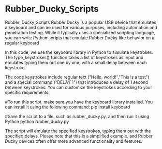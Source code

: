 # Rubber_Ducky_Scripts
Rubber_Ducky_Scripts
Rubber Ducky is a popular USB device that emulates a keyboard and can be used for various purposes,
including automation and penetration testing. While it typically uses a specialized scripting language, 
you can write Python scripts that emulate Rubber Ducky-like behavior on a regular keyboard

In this code, we use the keyboard library in Python to simulate keystrokes. 
The type_keystrokes() function takes a list of keystrokes as input and emulates typing them out one by one, with a small delay between each keystroke.

The code keystrokes include regular text ("Hello, world!","This is a test") and a special command ("DELAY 1") that introduces a delay of 1 second between keystrokes.
You can customize the keystrokes according to your specific requirements.

#To run this script, make sure you have the keyboard library installed. You can install it using the following command:
pip install keyboard

#Save the script to a file, such as rubber_ducky.py, and then run it using Python
python rubber_ducky.py

The script will emulate the specified keystrokes, typing them out with the specified delays.
Please note that this is a simplified example, and Rubber Ducky devices often offer more advanced functionality and features.
